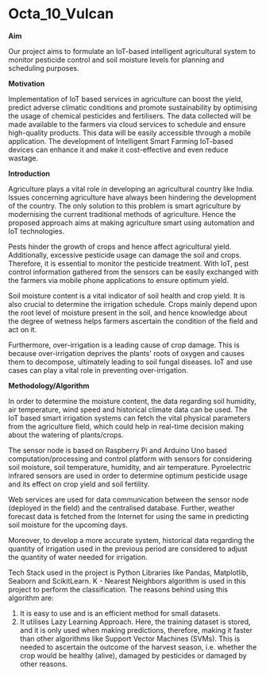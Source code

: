 # Octa_10_Vulcan
**Aim**

Our project aims to formulate an IoT-based intelligent agricultural system to monitor pesticide control and soil moisture levels for planning and scheduling purposes. 

**Motivation**

Implementation of IoT based services in agriculture can boost the yield, predict adverse climatic conditions and promote sustainability by optimising the usage of chemical pesticides and fertilisers. 
The data collected will be made available to the farmers via cloud services to schedule and ensure high-quality products. This data will be easily accessible through a mobile application. 
The development of Intelligent Smart Farming IoT-based devices can enhance it and make it cost-effective and even reduce wastage.

**Introduction**

Agriculture plays a vital role in developing an agricultural country like India. Issues concerning agriculture have always been hindering the development of the country. The only solution to this problem is smart agriculture by modernising the current traditional methods of agriculture. Hence the proposed approach aims at making agriculture smart using automation and IoT technologies.

Pests hinder the growth of crops and hence affect agricultural yield. Additionally, excessive pesticide usage can damage the soil and crops. Therefore, it is essential to monitor the pesticide treatment. With IoT, pest control information gathered from the sensors can be easily exchanged with the farmers via mobile phone applications to ensure optimum yield. 

Soil moisture content is a vital indicator of soil health and crop yield. It is also crucial to determine the irrigation schedule. 
Crops mainly depend upon the root level of moisture present in the soil, and hence knowledge about the degree of wetness helps farmers ascertain the condition of the field and act on it.

Furthermore, over-irrigation is a leading cause of crop damage. This is because over-irrigation deprives the plants' roots of oxygen and causes them to decompose, ultimately leading to soil fungal diseases. IoT and use cases can play a vital role in preventing over-irrigation. 

**Methodology/Algorithm**

In order to determine the moisture content, the data regarding soil humidity, air temperature, wind speed and historical climate data can be used.
The IoT based smart irrigation systems can fetch the vital physical parameters from the agriculture field, which could help in real-time decision making about the watering of plants/crops.

The sensor node is based on Raspberry Pi and Arduino Uno based computation/processing and control platform with sensors for considering soil moisture, soil temperature, humidity, and air temperature. Pyroelectric infrared sensors are used in order to determine optimum pesticide usage and its effect on crop yield and soil fertility. 

Web services are used for data communication between the sensor node (deployed in the field) and the centralised database. Further, weather forecast data is fetched from the Internet for using the same in predicting soil moisture for the upcoming days. 

Moreover, to develop a more accurate system, historical data regarding the quantity of irrigation used in the previous period are considered to adjust the quantity of water needed for irrigation.
 
Tech Stack used in the project is Python Libraries like Pandas, Matplotlib, Seaborn and ScikitLearn.
K - Nearest Neighbors algorithm is used in this project to perform the classification. The reasons behind using this algorithm are:
1. It is easy to use and is an efficient method for small datasets.
2. It utilises Lazy Learning Approach. Here, the training dataset is stored, and it is only used when making predictions, therefore, making it faster than other algorithms like Support Vector Machines (SVMs).
This is needed to ascertain the outcome of the harvest season, i.e. whether the crop would be healthy (alive), damaged by pesticides or damaged by other reasons. 



